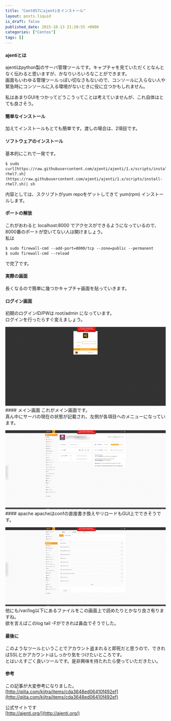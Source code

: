 ```yaml
---
title: "CentOS7にajentiをインストール"
layout: posts.liquid
is_draft: false
published_date: 2015-10-13 21:20:55 +0900
categories: ["Centos"]
tags: []
---
```


#### ajentiとは
ajentiはpython製のサーバ管理ツールです。キャプチャを見ていただくとなんとなく伝わると思いますが、かなりいろいろなことができます。  
画面もいわゆる管理ツールっぽい切なさもないので、コンソールに入らない人や緊急時にコンソールに入る環境がないときに役に立つかもしれません。

私はあまりGUIをつかってどうこうってことは考えていませんが、これ自体はとても良さそう。

#### 簡単なインストール
加えてインストールもとても簡単です。渡しの場合は、2項目です。

#### ソフトウェアのインストール
基本的にこれで一発です。

    $ sudo curl[https://raw.githubusercontent.com/ajenti/ajenti/1.x/scripts/install-rhel7.sh](https://raw.githubusercontent.com/ajenti/ajenti/1.x/scripts/install-rhel7.sh)| sh

内容としては、スクリプトがyum repoをゲットしてきて yum(rpm) インストールします。

#### ポートの解放
これがおわると localhost:8000 でアクセスができるようになっているので、8000番のポートが空いてない人は開けましょう。  
私は

    $ sudo firewall-cmd --add-port=8000/tcp --zone=public --permanent
    $ sudo firewall-cmd --reload

で完了です。

#### 実際の画面
長くなるので簡単に幾つかキャプチャ画面を貼っていきます。

#### ログイン画面
初期のログインID/PWは root/admin になっています。  
ログインを行ったらすぐ変えましょう。

 ![ajenti_20151013-2](/public/images/2017/09/2653b-0mkhbnoafncwehf0w.png)#### メイン画面
これがメイン画面です。  
真ん中にサーバの現在の状態が記載され、左側が各項目へのメニューになっています。

 ![ajenti_20151013-3](/public/images/2017/09/e3f91-0wfbpguqgzh1nzx20.png)#### apache
apacheはconfの直接書き換えやリロードもGUI上でできそうです。

 ![ajenti_20151013-4](/public/images/2017/09/55b07-0sc8mgiudflsihgwd.png)他にも/var/log以下にあるファイルをこの画面上で読めたりとかなり良さ有りますね。  
欲を言えばこのlog tail -Fができれば鼻血でそうでした。

#### 最後に
このようなツールということでアカウント盗まれると即死だと思うので、できればSSLとかアカウントはしっかり気をつけたいところです。  
とはいえすごく良いツールです。是非興味を持たれたら使っていただきたい。

#### 参考
この記事が大変参考になりました。  
[http://qiita.com/kijtra/items/cda3648ed06410f492ef](http://qiita.com/kijtra/items/cda3648ed06410f492ef)

公式サイトです  
[http://ajenti.org/](http://ajenti.org/)


